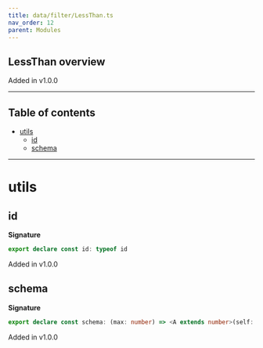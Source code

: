 ```yaml
---
title: data/filter/LessThan.ts
nav_order: 12
parent: Modules
---
```


## LessThan overview

Added in v1.0.0

---

<h2 class="text-delta">Table of contents</h2>

- [utils](#utils)
  - [id](#id)
  - [schema](#schema)

---

# utils

## id

**Signature**

```ts
export declare const id: typeof id
```

Added in v1.0.0

## schema

**Signature**

```ts
export declare const schema: (max: number) => <A extends number>(self: any) => any
```

Added in v1.0.0
